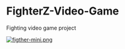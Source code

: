# FighterZ-Video-Game
Fighting video game project

[![figther-mini.png](https://i.postimg.cc/fb7wmw9M/figther-mini.png)](https://postimg.cc/XZJS06LP)
